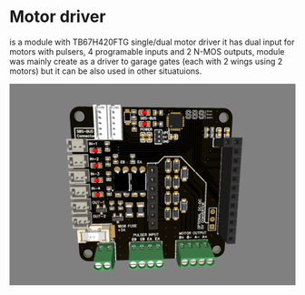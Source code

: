 # Motor driver

is a module with TB67H420FTG single/dual motor driver it has dual input for motors with pulsers, 4 programable inputs and 2 N-MOS outputs, module was mainly create as a driver to garage gates (each with 2 wings using 2 motors) but it can be also used in other situatuions.

![motor-driver-module](motor-driver-module-rev10.png)
